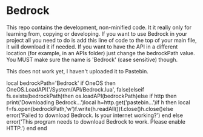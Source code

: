 Bedrock
=======

This repo contains the development, non-minified code. It it really only for learning from, copying or developing. If you want to use Bedrock in your project all you need to do is add this line of code to the top of your main file, it will download it if needed. If you want to have the API in a different location (for example, in an APIs folder) just change the bedrockPath value. You MUST make sure the name is 'Bedrock' (case sensitive) though.

This does not work yet, I haven't uploaded it to Pastebin.

local bedrockPath='Bedrock' if OneOS then OneOS.LoadAPI('/System/API/Bedrock.lua', false)elseif fs.exists(bedrockPath)then os.loadAPI(bedrockPath)else if http then print('Downloading Bedrock...')local h=http.get('pastebin...')if h then local f=fs.open(bedrockPath,'w')f.write(h.readAll())f.close()h.close()else error('Failed to download Bedrock. Is your internet working?') end else error('This program needs to download Bedrock to work. Please enable HTTP.') end end